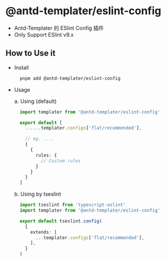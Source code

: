 # @antd-templater/eslint-config

- Antd-Templater 的 ESlint Config 插件
- Only Support ESlint v9.x

## How to Use it

- Install

  ```bash
    pnpm add @antd-templater/eslint-config
  ```

- Usage

  a. Using (default)

  ```typescript
    import templater from '@antd-templater/eslint-config'

    export default [
      ......templater.configs['flat/recommended'],

      // eg. ....
      {
        {
          rules: {
            // Custom rules
          }
        }
      }
    ]
  ```

  b. Using by tseslint

  ```typescript
    import tseslint from 'typescript-eslint'
    import templater from '@antd-templater/eslint-config'

    export default tseslint.config(
      {
        extends: [
          ...templater.configs['flat/recommended'],
        ],
      }
    )
  ```

